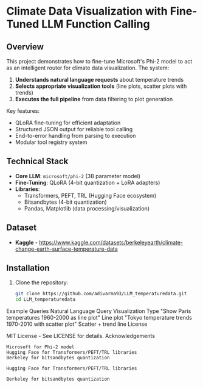 # Climate Data Visualization with Fine-Tuned LLM Function Calling


##  Overview

This project demonstrates how to fine-tune Microsoft's Phi-2 model to act as an intelligent router for climate data visualization. The system:

1. **Understands natural language requests** about temperature trends
2. **Selects appropriate visualization tools** (line plots, scatter plots with trends)
3. **Executes the full pipeline** from data filtering to plot generation

Key features:
- QLoRA fine-tuning for efficient adaptation
- Structured JSON output for reliable tool calling
- End-to-error handling from parsing to execution
- Modular tool registry system

##  Technical Stack

- **Core LLM**: `microsoft/phi-2` (3B parameter model)
- **Fine-Tuning**: QLoRA (4-bit quantization + LoRA adapters)
- **Libraries**:
  - Transformers, PEFT, TRL (Hugging Face ecosystem)
  - Bitsandbytes (4-bit quantization)
  - Pandas, Matplotlib (data processing/visualization)

## Dataset
- **Kaggle** - https://www.kaggle.com/datasets/berkeleyearth/climate-change-earth-surface-temperature-data

##  Installation

1. Clone the repository:
   ```bash
   git clone https://github.com/adivarma93/LLM_temperaturedata.git
   cd LLM_temperaturedata


Example Queries
Natural Language Query	Visualization Type
"Show Paris temperatures 1960-2000 as line plot"	Line plot
"Tokyo temperature trends 1970-2010 with scatter plot"	Scatter + trend line
 License

MIT License - See LICENSE for details.
 Acknowledgements

    Microsoft for Phi-2 model
    Hugging Face for Transformers/PEFT/TRL libraries
    Berkeley for bitsandbytes quantization

    Hugging Face for Transformers/PEFT/TRL libraries

    Berkeley for bitsandbytes quantization
